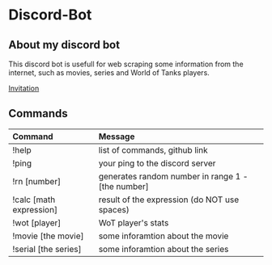 # Discord-Bot

## About my discord bot
This discord bot is usefull for web scraping some information from the internet, such as movies, series and World of Tanks players.

[Invitation](https://discord.com/api/oauth2/authorize?client_id=794536380670935060&permissions=0&scope=bot)

## Commands
| Command                 | Message                                            |
| :-----------------------|:---------------------------------------------------|
| !help                   | list of commands, github link                      |
| !ping                   | your ping to the discord server                    |
| !rn [number]            | generates random number in range 1 - [the number]  |
| !calc [math expression] | result of the expression (do NOT use spaces)       |
| !wot [player]           | WoT player's stats                                 |
| !movie [the movie]      | some inforamtion about the movie                   |
| !serial [the series]    | some inforamtion about the series                  |